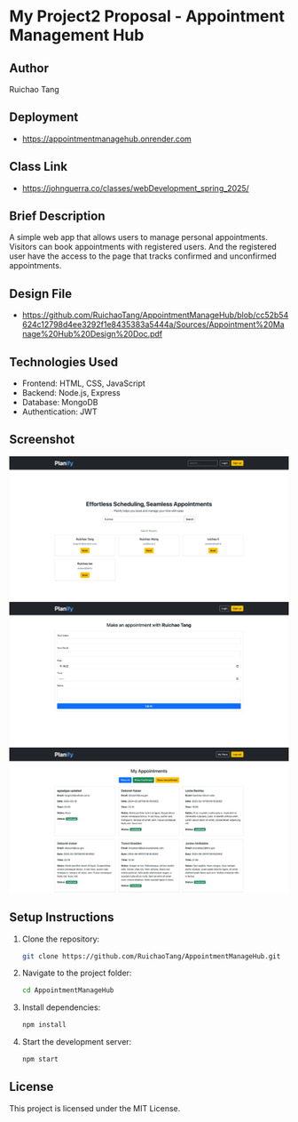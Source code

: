 # My Project2 Proposal - Appointment Management Hub

## Author
Ruichao Tang

## Deployment
- https://appointmentmanagehub.onrender.com

## Class Link
- https://johnguerra.co/classes/webDevelopment_spring_2025/

## Brief Description
A simple web app that allows users to manage personal appointments. Visitors can book appointments with registered users. And the registered user have the access to the page that tracks confirmed and unconfirmed appointments.

## Design File
- https://github.com/RuichaoTang/AppointmentManageHub/blob/cc52b54624c12798d4ee3292f1e8435383a5444a/Sources/Appointment%20Manage%20Hub%20Design%20Doc.pdf

## Technologies Used
- Frontend: HTML, CSS, JavaScript
- Backend: Node.js, Express
- Database: MongoDB
- Authentication: JWT

## Screenshot
![Homepage](https://github.com/RuichaoTang/AppointmentManageHub/blob/main/Sources/home.png?raw=true)
![Book](https://github.com/RuichaoTang/AppointmentManageHub/blob/main/Sources/book.png?raw=true)
![Manage](https://github.com/RuichaoTang/AppointmentManageHub/blob/main/Sources/manage.png?raw=true)

## Setup Instructions
1. Clone the repository:
   ```bash
   git clone https://github.com/RuichaoTang/AppointmentManageHub.git
   ```
2. Navigate to the project folder:
   ```bash
   cd AppointmentManageHub
   ```
3. Install dependencies:
   ```bash
   npm install
   ```
4. Start the development server:
   ```bash
   npm start
   ```

## License
This project is licensed under the MIT License.

